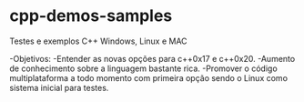 # cpp-demos-samples
Testes e exemplos C++ Windows, Linux e MAC

-Objetivos:
  -Entender as novas opções para c++0x17 e c++0x20.
  -Aumento de conhecimento sobre a linguagem bastante rica.
  -Promover o código multiplataforma a todo momento com primeira opção sendo o Linux como sistema inicial para testes.

